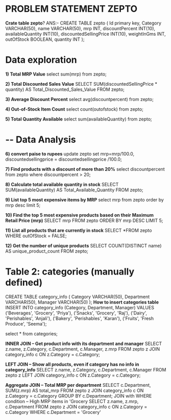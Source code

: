 # PROBLEM STATEMENT ZEPTO
**Crate table zepto**?
ANS:-
CREATE TABLE zepto (
    Id primary key,
    Category VARCHAR(50),
    name VARCHAR(50),
    mrp INT,
    discountPercent INT(10),
    availableQuantity INT(10),
    discountedSellingPrice INT(10),
    weightInGms INT,
    outOfStock BOOLEAN,
    quantity INT
);

# Data exploration

**1) Total MRP Value**
select sum(mrp) from zepto;
 
**2) Total Discounted Sales Value**
SELECT
  SUM(discountedSellingPrice * quantity) AS Total_Discounted_Sales_Value
FROM zepto;
 

**3) Average Discount Percent**
select avg(discountpercent) from zepto; 
 

**4) Out-of-Stock Item Count**
select count(outofstock) from zepto;
 
**5) Total Quantity Available**
select sum(availableQuantity) from zepto;
 
# -- Data Analysis
**6) convert paise to rupees**
update zepto set mrp=mrp/100.0,
discountedsellingprice = discountedsellingprice /100.0;

 

**7) Find products with a discount of more than 20%**
select discountpercent from zepto where discountpercent > 20;
 	

**8) Calculate total available quantity in stock**
SELECT
  SUM(availableQuantity) AS Total_Available_Quantity
FROM zepto;
 

**9) List top 5 most expensive items by MRP**
select mrp from zepto order by mrp desc limit 5;
 

**10) Find the top 5 most expensive products based on their Maximum Retail Price (mrp)**
SELECT mrp FROM zepto
ORDER BY mrp DESC
LIMIT 5;
 
**11) List all products that are currently in stock**
SELECT *FROM zepto
WHERE outOfStock = FALSE;
 
**12) Get the number of unique products**
SELECT COUNT(DISTINCT name) AS unique_product_count
FROM zepto;
 

# Table 2: categories (manually defined)
CREATE TABLE category_info (
    Category VARCHAR(50),
    Department VARCHAR(50),
    Manager VARCHAR(50)
);
**How to insert categories table**
INSERT INTO category_info (Category, Department, Manager) VALUES
('Beverages', 'Grocery', 'Priya'),
('Snacks', 'Grocery', 'Raj'),
('Dairy', 'Perishables', 'Anjali'),
('Bakery', 'Perishables', 'Karan'),
('Fruits', 'Fresh Produce', 'Seema');

select * from categories;
 
**INNER JOIN – Get product info with its department and manager**
SELECT 
    z.name,
    z.Category,
    c.Department,
    c.Manager,
    z.mrp
FROM zepto z
JOIN category_info c
  ON z.Category = c.Category;

**LEFT JOIN – Show all products, even if category has no info in category_info**
SELECT 
    z.name,
    z.Category,
    c.Department,
    c.Manager
FROM zepto z
LEFT JOIN category_info c
  ON z.Category = c.Category;

**Aggregate JOIN – Total MRP per department**
SELECT 
    c.Department,
    SUM(z.mrp) AS total_mrp
FROM zepto z
JOIN category_info c
  ON z.Category = c.Category
GROUP BY c.Department;
JOIN with WHERE condition – High MRP items in 'Grocery
SELECT 
    z.name,
    z.mrp,
    c.Department
FROM zepto z
JOIN category_info c
  ON z.Category = c.Category
WHERE c.Department = 'Grocery'
